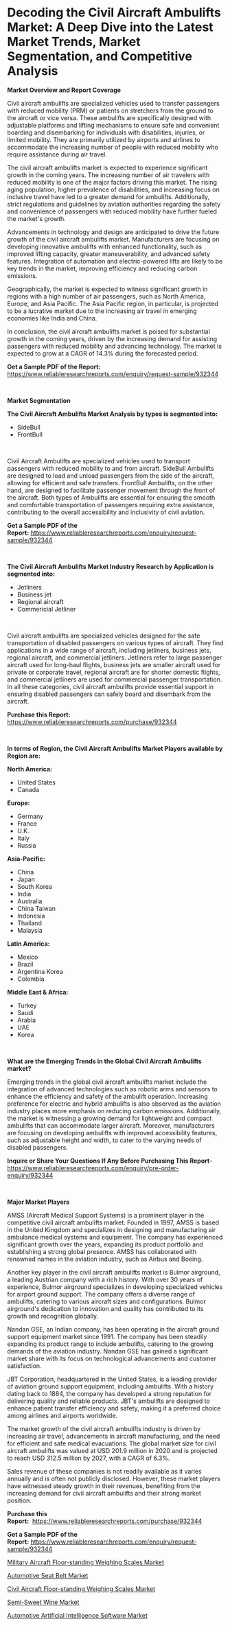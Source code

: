 <p><h1>Decoding the Civil Aircraft Ambulifts Market: A Deep Dive into the Latest Market Trends, Market Segmentation, and Competitive Analysis</h1></p><p><strong>Market Overview and Report Coverage</strong></p>
<p><p>Civil aircraft ambulifts are specialized vehicles used to transfer passengers with reduced mobility (PRM) or patients on stretchers from the ground to the aircraft or vice versa. These ambulifts are specifically designed with adjustable platforms and lifting mechanisms to ensure safe and convenient boarding and disembarking for individuals with disabilities, injuries, or limited mobility. They are primarily utilized by airports and airlines to accommodate the increasing number of people with reduced mobility who require assistance during air travel.</p><p>The civil aircraft ambulifts market is expected to experience significant growth in the coming years. The increasing number of air travelers with reduced mobility is one of the major factors driving this market. The rising aging population, higher prevalence of disabilities, and increasing focus on inclusive travel have led to a greater demand for ambulifts. Additionally, strict regulations and guidelines by aviation authorities regarding the safety and convenience of passengers with reduced mobility have further fueled the market's growth.</p><p>Advancements in technology and design are anticipated to drive the future growth of the civil aircraft ambulifts market. Manufacturers are focusing on developing innovative ambulifts with enhanced functionality, such as improved lifting capacity, greater maneuverability, and advanced safety features. Integration of automation and electric-powered lifts are likely to be key trends in the market, improving efficiency and reducing carbon emissions.</p><p>Geographically, the market is expected to witness significant growth in regions with a high number of air passengers, such as North America, Europe, and Asia Pacific. The Asia Pacific region, in particular, is projected to be a lucrative market due to the increasing air travel in emerging economies like India and China.</p><p>In conclusion, the civil aircraft ambulifts market is poised for substantial growth in the coming years, driven by the increasing demand for assisting passengers with reduced mobility and advancing technology. The market is expected to grow at a CAGR of 14.3% during the forecasted period.</p></p>
<p><strong>Get a Sample PDF of the Report:</strong> <a href="https://www.reliableresearchreports.com/enquiry/request-sample/932344">https://www.reliableresearchreports.com/enquiry/request-sample/932344</a></p>
<p>&nbsp;</p>
<p><strong>Market Segmentation</strong></p>
<p><strong>The Civil Aircraft Ambulifts Market Analysis by types is segmented into:</strong></p>
<p><ul><li>SideBull</li><li>FrontBull</li></ul></p>
<p>&nbsp;</p>
<p><p>Civil Aircraft Ambulifts are specialized vehicles used to transport passengers with reduced mobility to and from aircraft. SideBull Ambulifts are designed to load and unload passengers from the side of the aircraft, allowing for efficient and safe transfers. FrontBull Ambulifts, on the other hand, are designed to facilitate passenger movement through the front of the aircraft. Both types of Ambulifts are essential for ensuring the smooth and comfortable transportation of passengers requiring extra assistance, contributing to the overall accessibility and inclusivity of civil aviation.</p></p>
<p><strong>Get a Sample PDF of the Report:</strong>&nbsp;<a href="https://www.reliableresearchreports.com/enquiry/request-sample/932344">https://www.reliableresearchreports.com/enquiry/request-sample/932344</a></p>
<p>&nbsp;</p>
<p><strong>The Civil Aircraft Ambulifts Market Industry Research by Application is segmented into:</strong></p>
<p><ul><li>Jetliners</li><li>Business jet</li><li>Regional aircraft</li><li>Commericial Jetliner</li></ul></p>
<p>&nbsp;</p>
<p><p>Civil aircraft ambulifts are specialized vehicles designed for the safe transportation of disabled passengers on various types of aircraft. They find applications in a wide range of aircraft, including jetliners, business jets, regional aircraft, and commercial jetliners. Jetliners refer to large passenger aircraft used for long-haul flights, business jets are smaller aircraft used for private or corporate travel, regional aircraft are for shorter domestic flights, and commercial jetliners are used for commercial passenger transportation. In all these categories, civil aircraft ambulifts provide essential support in ensuring disabled passengers can safely board and disembark from the aircraft.</p></p>
<p><strong>Purchase this Report:</strong>&nbsp; <a href="https://www.reliableresearchreports.com/purchase/932344">https://www.reliableresearchreports.com/purchase/932344</a></p>
<p>&nbsp;</p>
<p><strong>In terms of Region, the Civil Aircraft Ambulifts Market Players available by Region are:</strong></p>
<p>
    <p> <strong> North America: </strong>
        <ul>
            <li>United States</li>
            <li>Canada</li>
        </ul>
        </p> 
    <p> <strong> Europe: </strong>
        <ul>
            <li>Germany</li>
            <li>France</li>
            <li>U.K.</li>
            <li>Italy</li>
            <li>Russia</li>
        </ul>
        </p> 
    <p> <strong> Asia-Pacific: </strong>
        <ul>
            <li>China</li>
            <li>Japan</li>
            <li>South Korea</li>
            <li>India</li>
            <li>Australia</li>
            <li>China Taiwan</li>
            <li>Indonesia</li>
            <li>Thailand</li>
            <li>Malaysia</li>
        </ul>
        </p> 
    <p> <strong> Latin America: </strong>
        <ul>
            <li>Mexico</li>
            <li>Brazil</li>
            <li>Argentina Korea</li>
            <li>Colombia</li>
        </ul>
        </p> 
    <p> <strong> Middle East & Africa: </strong>
        <ul>
            <li>Turkey</li>
            <li>Saudi</li>
            <li>Arabia</li>
            <li>UAE</li>
            <li>Korea</li>
        </ul>
    </p>
    </p>
<p>&nbsp;</p>
<p><strong>What are the Emerging Trends in the Global Civil Aircraft Ambulifts market?</strong></p>
<p><p>Emerging trends in the global civil aircraft ambulifts market include the integration of advanced technologies such as robotic arms and sensors to enhance the efficiency and safety of the ambulift operation. Increasing preference for electric and hybrid ambulifts is also observed as the aviation industry places more emphasis on reducing carbon emissions. Additionally, the market is witnessing a growing demand for lightweight and compact ambulifts that can accommodate larger aircraft. Moreover, manufacturers are focusing on developing ambulifts with improved accessibility features, such as adjustable height and width, to cater to the varying needs of disabled passengers.</p></p>
<p><strong>Inquire or Share Your Questions If Any Before Purchasing This Report</strong>- <a href="https://www.reliableresearchreports.com/enquiry/pre-order-enquiry/932344">https://www.reliableresearchreports.com/enquiry/pre-order-enquiry/932344</a></p>
<p>&nbsp;</p>
<p><strong>Major Market Players</strong></p>
<p><p>AMSS (Aircraft Medical Support Systems) is a prominent player in the competitive civil aircraft ambulifts market. Founded in 1997, AMSS is based in the United Kingdom and specializes in designing and manufacturing air ambulance medical systems and equipment. The company has experienced significant growth over the years, expanding its product portfolio and establishing a strong global presence. AMSS has collaborated with renowned names in the aviation industry, such as Airbus and Boeing.</p><p>Another key player in the civil aircraft ambulifts market is Bulmor airground, a leading Austrian company with a rich history. With over 30 years of experience, Bulmor airground specializes in developing specialized vehicles for airport ground support. The company offers a diverse range of ambulifts, catering to various aircraft sizes and configurations. Bulmor airground's dedication to innovation and quality has contributed to its growth and recognition globally.</p><p>Nandan GSE, an Indian company, has been operating in the aircraft ground support equipment market since 1991. The company has been steadily expanding its product range to include ambulifts, catering to the growing demands of the aviation industry. Nandan GSE has gained a significant market share with its focus on technological advancements and customer satisfaction.</p><p>JBT Corporation, headquartered in the United States, is a leading provider of aviation ground support equipment, including ambulifts. With a history dating back to 1884, the company has developed a strong reputation for delivering quality and reliable products. JBT's ambulifts are designed to enhance patient transfer efficiency and safety, making it a preferred choice among airlines and airports worldwide.</p><p>The market growth of the civil aircraft ambulifts industry is driven by increasing air travel, advancements in aircraft manufacturing, and the need for efficient and safe medical evacuations. The global market size for civil aircraft ambulifts was valued at USD 201.9 million in 2020 and is projected to reach USD 312.5 million by 2027, with a CAGR of 6.3%.</p><p>Sales revenue of these companies is not readily available as it varies annually and is often not publicly disclosed. However, these market players have witnessed steady growth in their revenues, benefiting from the increasing demand for civil aircraft ambulifts and their strong market position.</p></p>
<p><strong>Purchase this Report:</strong>&nbsp;&nbsp;<a href="https://www.reliableresearchreports.com/purchase/932344">https://www.reliableresearchreports.com/purchase/932344</a></p>
<p></p>
<p><strong>Get a Sample PDF of the Report:</strong>&nbsp;<a href="https://www.reliableresearchreports.com/enquiry/request-sample/932344">https://www.reliableresearchreports.com/enquiry/request-sample/932344</a></p>
<p><p><a href="https://github.com/JameTravis/Market-Research-Report-List-1/blob/main/military-aircraft-floor-standing-weighing-scales-market.md">Military Aircraft Floor-standing Weighing Scales Market</a></p><p><a href="https://www.linkedin.com/pulse/automotive-seat-belt-market-size-share-global-analysis-4avze/">Automotive Seat Belt Market</a></p><p><a href="https://github.com/RichRobinson5/Market-Research-Report-List-1/blob/main/civil-aircraft-floor-standing-weighing-scales-market.md">Civil Aircraft Floor-standing Weighing Scales Market</a></p><p><a href="https://issuu.com/reportprime-2/docs/semi-sweet-wine-market-size-2030.pptx?fr=xKAE9_zU1NQ">Semi-Sweet Wine Market</a></p><p><a href="https://issuu.com/reportprime-2/docs/automotive-artificial-intelligence-software-market?fr=xKAE9_zU1NQ">Automotive Artificial Intelligence Software Market</a></p></p>